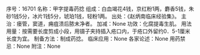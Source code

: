序号：16701
名称：甲字提毒药捻
组成：白血竭花4钱，京红粉1两，麝香5钱，朱砂1钱5分，冰片1钱5分，琥珀1钱，轻粉1两。
出处：《赵炳南临床经验集》。
主治：瘘管，窦道，痈疽溃后脓未净者。
加减：None
功效：化腐提毒生肌。
用法用量：按需要长度剪成小段，用镊子夹持插入疮口内，于疮口外留约0．5-1厘米长度为宜。
制备方法：制成药捻。
临床应用：None
各家论述：None
用药禁忌：None
附注：None
